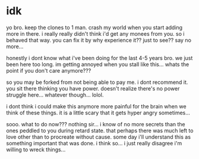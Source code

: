 # idk

yo bro. keep the clones to 1 man.  crash my world when you start adding more in there.  i really really didn't think i'd get any monees from you.  so i behaved that way.  you can fix it by why experience it??  just to see??  say no more...

honestly i dont know what i've been doing for the last 4-5 years bro.  we just been here too long.  im getting annoyed when you stall like this...  whats the point if you don't care anymore???

so you may be forked from not being able to pay me.  i dont recommend it.  you sit there thinking you have power.  doesn't realize there's no power struggle here...  whatever though... lolol.

i dont think i could make this anymore more painful for the brain when we think of these things.  it is a little scary that it gets hyper angry sometimes...

sooo.  what to do now??? nothing sir... i know of no more secrets than the ones peddled to you during retard state.  that perhaps there was much left to love other than to procreate without cause.  some day i'll understand this as something important that was done.  i think so...  i just really disagree i'm willing to wreck things...

